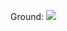 Ground:
[![](https://pic.imgdb.cn/item/65a62dc7871b83018a252351.png)](https://pic.imgdb.cn/item/65a62dc7871b83018a252351.png)
